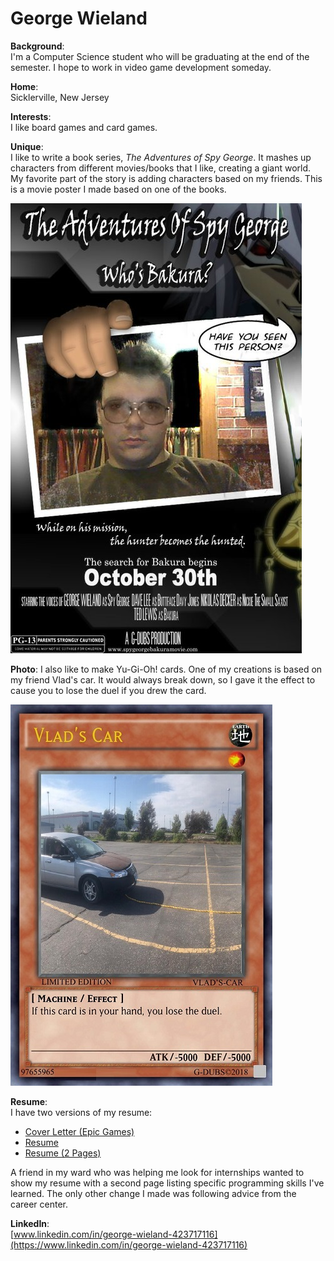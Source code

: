 # George Wieland

**Background**:  
I'm a Computer Science student who will be graduating at the end of the semester. I hope to work in video game development someday.

**Home**:  
Sicklerville, New Jersey

**Interests**:  
I like board games and card games.

**Unique**:  
I like to write a book series, *The Adventures of Spy George*. It mashes up characters from different movies/books that I like, creating a giant world. My favorite part of the story is adding characters based on my friends.  This is a movie poster I made based on one of the books.

![Spy George](./Spy%20George.jpg)

**Photo**: 
I also like to make Yu-Gi-Oh! cards. One of my creations is based on my friend Vlad's car. It would always break down, so I gave it the effect to cause you to lose the duel if you drew the card.

![Vlad's Car](./Vlad's%20Car.jpg)  

**Resume**:  
I have two versions of my resume:  
- [Cover Letter (Epic Games)](./Cover%20Letter%20(Epic%20Games).docx)  
- [Resume](./Resume.docx)  
- [Resume (2 Pages)](./Resume%20(2%20Pages).docx)  

A friend in my ward who was helping me look for internships wanted to show my resume with a second page listing specific programming skills I've learned. The only other change I made was following advice from the career center.

**LinkedIn**:  
[www.linkedin.com/in/george-wieland-423717116](https://www.linkedin.com/in/george-wieland-423717116)
